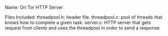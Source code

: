 Name: Ori Tor
HTTP Server

Files Included: 
threadpool.h: header file.
threadpool.c:  pool of threads that knows how to complete a given task.
server.c: HTTP server that gets request from clients and uses the threadpool in order to send a response.

